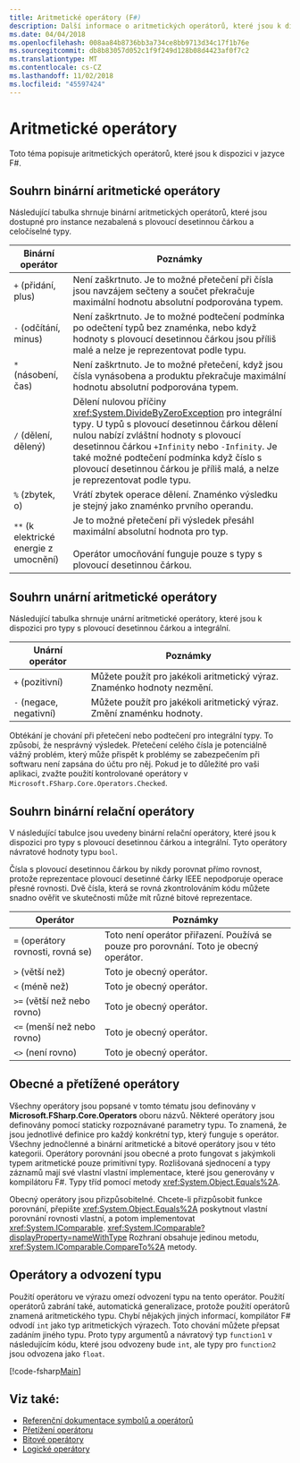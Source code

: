 ```yaml
---
title: Aritmetické operátory (F#)
description: Další informace o aritmetických operátorů, které jsou k dispozici v programovacím jazyce F#.
ms.date: 04/04/2018
ms.openlocfilehash: 008aa84b8736bb3a734ce8bb9713d34c17f1b76e
ms.sourcegitcommit: db8b83057d052c1f9f249d128b08d4423af0f7c2
ms.translationtype: MT
ms.contentlocale: cs-CZ
ms.lasthandoff: 11/02/2018
ms.locfileid: "45597424"
---
```

# <a name="arithmetic-operators"></a>Aritmetické operátory

Toto téma popisuje aritmetických operátorů, které jsou k dispozici v jazyce F#.

## <a name="summary-of-binary-arithmetic-operators"></a>Souhrn binární aritmetické operátory

Následující tabulka shrnuje binární aritmetických operátorů, které jsou dostupné pro instance nezabalená s plovoucí desetinnou čárkou a celočíselné typy.

|Binární operátor|Poznámky|
|---------------|-----|
|`+` (přidání, plus)|Není zaškrtnuto. Je to možné přetečení při čísla jsou navzájem sečteny a součet překračuje maximální hodnotu absolutní podporována typem.|
|`-` (odčítání, minus)|Není zaškrtnuto. Je to možné podtečení podmínka po odečtení typů bez znaménka, nebo když hodnoty s plovoucí desetinnou čárkou jsou příliš malé a nelze je reprezentovat podle typu.|
|`*` (násobení, čas)|Není zaškrtnuto. Je to možné přetečení, když jsou čísla vynásobena a produktu překračuje maximální hodnotu absolutní podporována typem.|
|`/` (dělení, dělený)|Dělení nulovou příčiny <xref:System.DivideByZeroException> pro integrální typy. U typů s plovoucí desetinnou čárkou dělení nulou nabízí zvláštní hodnoty s plovoucí desetinnou čárkou `+Infinity` nebo `-Infinity`. Je také možné podtečení podmínka když číslo s plovoucí desetinnou čárkou je příliš malá, a nelze je reprezentovat podle typu.|
|`%` (zbytek, o)|Vrátí zbytek operace dělení. Znaménko výsledku je stejný jako znaménko prvního operandu.|
|`**` (k elektrické energie z umocnění)|Je to možné přetečení při výsledek přesáhl maximální absolutní hodnota pro typ.<br /><br />Operátor umocňování funguje pouze s typy s plovoucí desetinnou čárkou.|

## <a name="summary-of-unary-arithmetic-operators"></a>Souhrn unární aritmetické operátory

Následující tabulka shrnuje unární aritmetické operátory, které jsou k dispozici pro typy s plovoucí desetinnou čárkou a integrální.

|Unární operátor|Poznámky|
|--------------|-----|
|`+` (pozitivní)|Můžete použít pro jakékoli aritmetický výraz. Znaménko hodnoty nezmění.|
|`-` (negace, negativní)|Můžete použít pro jakékoli aritmetický výraz. Změní znaménku hodnoty.|
Obtékání je chování při přetečení nebo podtečení pro integrální typy. To způsobí, že nesprávný výsledek. Přetečení celého čísla je potenciálně vážný problém, který může přispět k problémy se zabezpečením při softwaru není zapsána do účtu pro něj. Pokud je to důležité pro vaši aplikaci, zvažte použití kontrolované operátory v `Microsoft.FSharp.Core.Operators.Checked`.

## <a name="summary-of-binary-comparison-operators"></a>Souhrn binární relační operátory

V následující tabulce jsou uvedeny binární relační operátory, které jsou k dispozici pro typy s plovoucí desetinnou čárkou a integrální. Tyto operátory návratové hodnoty typu `bool`.

Čísla s plovoucí desetinnou čárkou by nikdy porovnat přímo rovnost, protože reprezentace plovoucí desetinné čárky IEEE nepodporuje operace přesné rovnosti. Dvě čísla, která se rovná zkontrolováním kódu můžete snadno ověřit ve skutečnosti může mít různé bitové reprezentace.

|Operátor|Poznámky|
|--------|-----|
|`=` (operátory rovnosti, rovná se)|Toto není operátor přiřazení. Používá se pouze pro porovnání. Toto je obecný operátor.|
|`>` (větší než)|Toto je obecný operátor.|
|`<` (méně než)|Toto je obecný operátor.|
|`>=` (větší než nebo rovno)|Toto je obecný operátor.|
|`<=` (menší než nebo rovno)|Toto je obecný operátor.|
|`<>` (není rovno)|Toto je obecný operátor.|

## <a name="overloaded-and-generic-operators"></a>Obecné a přetížené operátory

Všechny operátory jsou popsané v tomto tématu jsou definovány v **Microsoft.FSharp.Core.Operators** oboru názvů. Některé operátory jsou definovány pomocí staticky rozpoznávané parametry typu. To znamená, že jsou jednotlivé definice pro každý konkrétní typ, který funguje s operátor. Všechny jednočlenné a binární aritmetické a bitové operátory jsou v této kategorii. Operátory porovnání jsou obecné a proto fungovat s jakýmkoli typem aritmetické pouze primitivní typy. Rozlišovaná sjednocení a typy záznamů mají své vlastní vlastní implementace, které jsou generovány v kompilátoru F#. Typy tříd pomocí metody <xref:System.Object.Equals%2A>.

Obecný operátory jsou přizpůsobitelné. Chcete-li přizpůsobit funkce porovnání, přepište <xref:System.Object.Equals%2A> poskytnout vlastní porovnání rovnosti vlastní, a potom implementovat <xref:System.IComparable>. <xref:System.IComparable?displayProperty=nameWithType> Rozhraní obsahuje jedinou metodu, <xref:System.IComparable.CompareTo%2A> metody.

## <a name="operators-and-type-inference"></a>Operátory a odvození typu

Použití operátoru ve výrazu omezí odvození typu na tento operátor. Použití operátorů zabrání také, automatická generalizace, protože použití operátorů znamená aritmetického typu. Chybí nějakých jiných informací, kompilátor F# odvodí `int` jako typ aritmetických výrazech. Toto chování můžete přepsat zadáním jiného typu. Proto typy argumentů a návratový typ `function1` v následujícím kódu, které jsou odvozeny bude `int`, ale typy pro `function2` jsou odvozena jako `float`.

[!code-fsharp[Main](../../../../samples/snippets/fsharp/lang-ref-1/snippet3501.fs)]

## <a name="see-also"></a>Viz také:

- [Referenční dokumentace symbolů a operátorů](index.md)
- [Přetížení operátoru](../operator-overloading.md)
- [Bitové operátory](bitwise-operators.md)
- [Logické operátory](boolean-operators.md)
